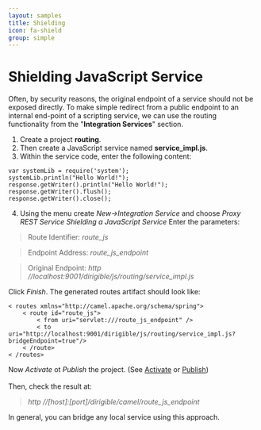 ```yaml
---
layout: samples
title: Shielding
icon: fa-shield
group: simple
---
```


Shielding JavaScript Service
===

Often, by security reasons, the original endpoint of a service should not be exposed directly.
To make simple redirect from a public endpoint to an internal end-point of a scripting service, we can use the routing functionality from the "**Integration Services**" section.

1. Create a project **routing**.
2. Then create a JavaScript service named **service_impl.js**.
3. Within the service code, enter the following content:
<pre><code>var systemLib = require('system');
systemLib.println("Hello World!");
response.getWriter().println("Hello World!");
response.getWriter().flush();
response.getWriter().close();
</code></pre>
4. Using the menu create *New->Integration Service* and choose *Proxy REST Service Shielding a JavaScript Service*
Enter the parameters:

> Route Identifier: *route_js*

> Endpoint Address: *route_js_endpoint*

> Original Endpoint: *http //localhost:9001/dirigible/js/routing/service_impl.js*

Click *Finish*. The generated routes artifact should look like:
<pre><code>< routes xmlns="http://camel.apache.org/schema/spring">
    < route id="route_js">
        < from uri="servlet:///route_js_endpoint" />
        < to uri="http://localhost:9001/dirigible/js/routing/service_impl.js?bridgeEndpoint=true"/>
    < /route>
< /routes>
</code></pre>

Now *Activate* ot *Publish* the project. (See [Activate](../help/activation.html) or [Publish](../help/publishing.html))
<br></br>
Then, check the result at:

> *http //[host]:[port]/dirigible/camel/route_js_endpoint*

In general, you can bridge any local service using this approach.

